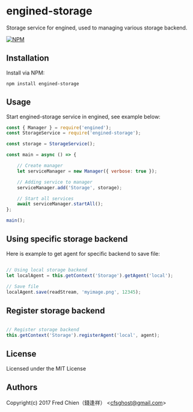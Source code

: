 # engined-storage

Storage service for engined, used to managing various storage backend.

[![NPM](https://nodei.co/npm/engined-storage.png)](https://nodei.co/npm/engined-storage/)

## Installation

Install via NPM:

```shell
npm install engined-storage
```

## Usage

Start engined-storage service in engined, see example below:

```javascript
const { Manager } = require('engined');
const StorageService = require('engined-storage');

const storage = StorageService();

const main = async () => {

	// Create manager
	let serviceManager = new Manager({ verbose: true });

	// Adding service to manager
	serviceManager.add('Storage', storage);

	// Start all services
	await serviceManager.startAll();
};

main();
```

## Using specific storage backend

Here is example to get agent for specific backend to save file:

```javascript

// Using local storage backend
let localAgent = this.getContext('Storage').getAgent('local');

// Save file
localAgent.save(readStream, 'myimage.png', 12345);
```

## Register storage backend

```javascript

// Register storage backend
this.getContext('Storage').registerAgent('local', agent);
```

## License
Licensed under the MIT License
 
## Authors
Copyright(c) 2017 Fred Chien（錢逢祥） <<cfsghost@gmail.com>>

